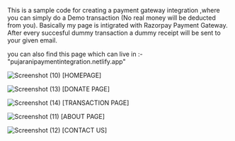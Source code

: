 This is a sample code for creating a payment gateway integration ,where you can simply do a Demo transaction (No real money will be deducted from you). Basically my page is intigrated with Razorpay Payment Gateway. After every succesful dummy transaction a dummy receipt will be sent to your given email.

you can also find this page which can live in :- "pujaranipaymentintegration.netlify.app"

![Screenshot (10)](https://user-images.githubusercontent.com/119795482/208825937-686f3ece-6f67-42c9-89bd-18d4e9b99077.png)
[HOMEPAGE]

![Screenshot (13)](https://user-images.githubusercontent.com/119795482/208826112-35415580-ad40-4a2f-b6a6-b9dd0aab8724.png)
[DONATE PAGE]

![Screenshot (14)](https://user-images.githubusercontent.com/119795482/208826166-8a51a743-dd5b-4f4d-b3f2-6c17357a61a7.png)
[TRANSACTION PAGE]

![Screenshot (11)](https://user-images.githubusercontent.com/119795482/208826398-e389abd7-ede5-4a21-8705-6ff0c36cfae5.png)
[ABOUT PAGE]

![Screenshot (12)](https://user-images.githubusercontent.com/119795482/208826445-a9c1cfb3-ba54-47b1-9304-7b0c2aa02a0a.png)
[CONTACT US]
